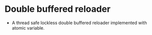 # Double buffered reloader
- A thread safe lockless double buffered reloader implemented with atomic variable.
